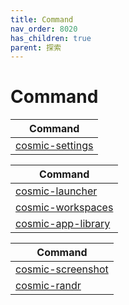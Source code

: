 ```yaml
---
title: Command
nav_order: 8020
has_children: true
parent: 探索
---
```



# Command


| Command        |
| -------------- |
| [cosmic-settings](command/cosmic-settings) |




| Command        |
| -------------- |
| [cosmic-launcher](command/cosmic-launcher) |
| [cosmic-workspaces](command/cosmic-workspaces) |
| [cosmic-app-library](command/cosmic-app-library) |




| Command        |
| -------------- |
| [cosmic-screenshot](command/cosmic-screenshot) |
| [cosmic-randr](command/cosmic-randr) |
